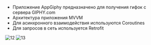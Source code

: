 - Приложение AppGiphy предназначено для получения гифок с сервера GIPHY.com
- Архитектура приложения MVVM
- Для асинхронного взаимодействия используются Coroutines
- Для запросов в сеть используется Retrofit

![12](https://user-images.githubusercontent.com/71032169/223086386-7b959cba-82e3-49ba-a499-a4b93faf53f2.jpg)
![13](https://user-images.githubusercontent.com/71032169/223086408-38f52beb-e748-42c7-b6e8-bc4d3ba8af90.jpg)
